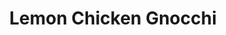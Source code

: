 ---
layout: recipe
title: Lemon Chicken Gnocchi
description: This easy one-pan dish features tender pan-fried chicken and pillowy gnocchi nestled in a luxurious lemon cream parmesan sauce.
prep_time: 10 minutes
cook_time: 20 minutes
servings: 4
category: Dinner
effort: medium
duration: minutes
protein: chicken
source: Natasha Bull

ingredients: |
  - 2 large chicken breasts
  - 1/2 teaspoon garlic powder
  - 1 teaspoon lemon pepper seasoning
  - 1 tablespoon olive oil
  - 1 tablespoon butter
  - 2 cloves garlic, minced
  - 1/2 cup chicken broth
  - 1 tablespoon lemon juice
  - 1 cup heavy/whipping cream
  - 1 pound uncooked potato gnocchi
  - 1/2 cup freshly grated parmesan cheese
  - 2 cups (packed) fresh baby spinach
  - Salt & pepper to taste

instructions: |
  1. Cut the chicken in half lengthwise so you've got 4 thinner cutlets. Season each side with the garlic powder and lemon pepper. If the lemon pepper seasoning you're using doesn't contain salt, be sure to salt the chicken as well.
  2. Add the oil and butter to a skillet over medium-high heat and let the pan heat up for a few minutes. Sear the chicken for about 5-6 minutes/side or until it's golden and cooked through. Transfer the chicken to a plate (tent with foil to keep warm if you wish).
  3. Reduce the heat to medium and add the garlic to the skillet and cook for about 30 seconds.
  4. Stir in the chicken broth and lemon juice and scrape up any brown bits from the bottom of the pan.
  5. Add in the cream and gnocchi. Give it a good stir and ensure the gnocchi is submerged in the liquid. Let it bubble gently, uncovered, for 5-7 minutes, stirring occasionally, or until the gnocchi is cooked and the sauce has thickened. The gnocchi will release starch as it cooks, thickening up the sauce, so do not pre-cook the gnocchi. Keep in mind the sauce will thicken more as it cools, so don't let it get too thick (add a splash more broth if needed).
  6. Take the pan off the heat and add in the parmesan cheese and spinach. Toss until the spinach has started to wilt and it's nicely mixed in. Add the chicken back into the skillet (along with any juices from the plate) and spoon some sauce over top. Season with salt & pepper as needed and serve immediately.

notes: |
  - Lemon pepper seasoning is a blend of dried lemon zest, pepper, and often salt and other spices. If you don't have any, you can season the chicken with salt & pepper, but the overall dish will taste a bit less lemony. McCormick brand lemon & pepper seasoning works well.
  - Avoid substituting the cream for something lower fat as the citrus is likely to curdle lower fat alternatives.
  - Chicken is safe to eat when an instant read meat thermometer reads 165°F.
  - If you prefer, you can use fresh lemon zest instead of lemon pepper seasoning.
  - This dish is best served immediately, but leftovers can be stored in an airtight container in the refrigerator for up to 3 days.
---